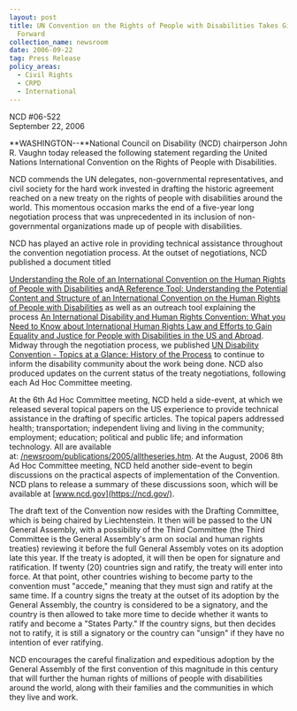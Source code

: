 ```yaml
---
layout: post
title: UN Convention on the Rights of People with Disabilities Takes Giant Step
  Forward
collection_name: newsroom
date: 2006-09-22
tag: Press Release
policy_areas:
  - Civil Rights
  - CRPD
  - International
---
```

NCD #06-522\
September 22, 2006 

**WASHINGTON--**National Council on Disability (NCD) chairperson John R. Vaughn today released the following statement regarding the United Nations International Convention on the Rights of People with Disabilities.

NCD commends the UN delegates, non-governmental representatives, and civil society for the hard work invested in drafting the historic agreement reached on a new treaty on the rights of people with disabilities around the world. This momentous occasion marks the end of a five-year long negotiation process that was unprecedented in its inclusion of non-governmental organizations made up of people with disabilities.

NCD has played an active role in providing technical assistance throughout the convention negotiation process. At the outset of negotiations, NCD published a document titled

[Understanding the Role of an International Convention on the Human Rights of People with Disabilities](https://ncd.gov/publications/2002/May232002) and[A Reference Tool: Understanding the Potential Content and Structure of an International Convention on the Human Rights of People with Disabilities](https://ncd.gov/publications/2002/July302002) as well as an outreach tool explaining the process [An International Disability and Human Rights Convention: What you Need to Know about International Human Rights Law and Efforts to Gain Equality and Justice for People with Disabilities in the US and Abroad](https://ncd.gov/publications/2002/July2002). Midway through the negotiation process, we published [UN Disability Convention - Topics at a Glance: History of the Process](https://ncd.gov/publications/2003/Oct2003) to continue to inform the disability community about the work being done. NCD also produced updates on the current status of the treaty negotiations, following each Ad Hoc Committee meeting.

At the 6th Ad Hoc Committee meeting, NCD held a side-event, at which we released several topical papers on the US experience to provide technical assistance in the drafting of specific articles. The topical papers addressed health; transportation; independent living and living in the community; employment; education; political and public life; and information technology. All are available at: [/newsroom/publications/2005/alltheseries.htm](https://ncd.gov/newsroom/2006/09222006#). At the August, 2006 8th Ad Hoc Committee meeting, NCD held another side-event to begin discussions on the practical aspects of implementation of the Convention. NCD plans to release a summary of these discussions soon, which will be available at [www.ncd.gov](https://ncd.gov/).

The draft text of the Convention now resides with the Drafting Committee, which is being chaired by Liechtenstein. It then will be passed to the UN General Assembly, with a possibility of the Third Committee (the Third Committee is the General Assembly's arm on social and human rights treaties) reviewing it before the full General Assembly votes on its adoption late this year. If the treaty is adopted, it will then be open for signature and ratification. If twenty (20) countries sign and ratify, the treaty will enter into force. At that point, other countries wishing to become party to the convention must "accede," meaning that they must sign and ratify at the same time. If a country signs the treaty at the outset of its adoption by the General Assembly, the country is considered to be a signatory, and the country is then allowed to take more time to decide whether it wants to ratify and become a "States Party." If the country signs, but then decides not to ratify, it is still a signatory or the country can "unsign" if they have no intention of ever ratifying.

NCD encourages the careful finalization and expeditious adoption by the General Assembly of the first convention of this magnitude in this century that will further the human rights of millions of people with disabilities around the world, along with their families and the communities in which they live and work.